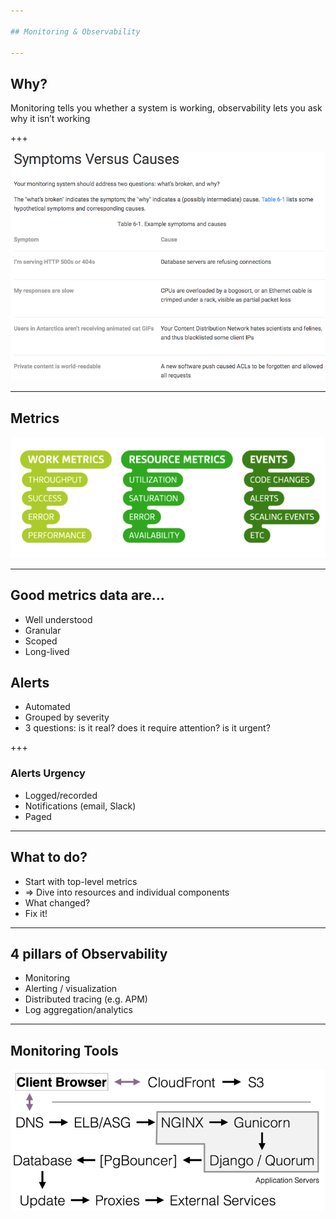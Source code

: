 ```yaml
---

## Monitoring & Observability

---
```


## Why?

Monitoring tells you whether a system is working, observability lets you ask why it isn’t working

+++

![](assets/sre1.png)

---

## Metrics

![](assets/metrics.png)

---

## Good metrics data are...

- Well understood
- Granular
- Scoped
- Long-lived


## Alerts

- Automated
- Grouped by severity
- 3 questions: is it real? does it require attention? is it urgent?

+++

### Alerts Urgency

- Logged/recorded
- Notifications (email, Slack)
- Paged

---

## What to do?

- Start with top-level metrics
- => Dive into resources and individual components
- What changed?
- Fix it!

---

## 4 pillars of Observability

- Monitoring
- Alerting / visualization
- Distributed tracing (e.g. APM)
- Log aggregation/analytics

---

## Monitoring Tools

![](assets/stack.png)
